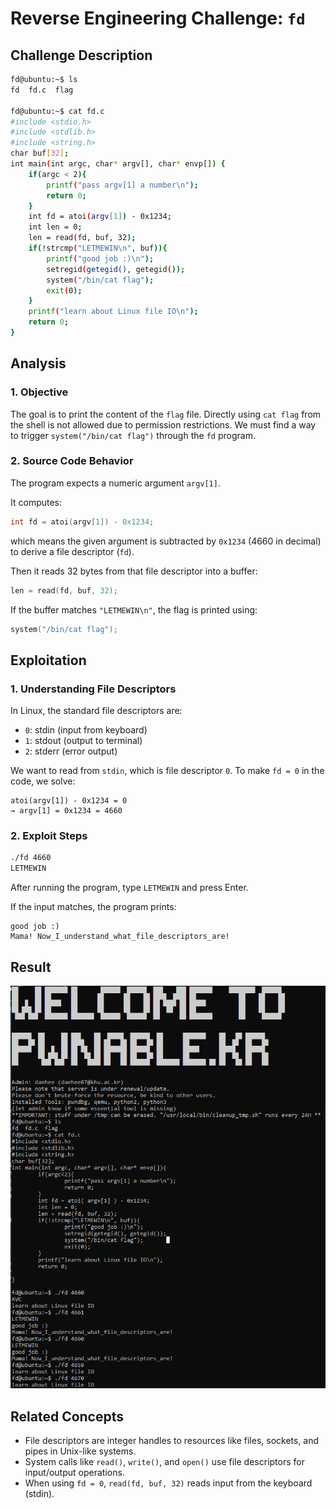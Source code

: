 # Reverse Engineering Challenge: `fd`

## Challenge Description

```bash
fd@ubuntu:~$ ls
fd  fd.c  flag

fd@ubuntu:~$ cat fd.c
#include <stdio.h>
#include <stdlib.h>
#include <string.h>
char buf[32];
int main(int argc, char* argv[], char* envp[]) {
    if(argc < 2){
        printf("pass argv[1] a number\n");
        return 0;
    }
    int fd = atoi(argv[1]) - 0x1234;
    int len = 0;
    len = read(fd, buf, 32);
    if(!strcmp("LETMEWIN\n", buf)){
        printf("good job :)\n");
        setregid(getegid(), getegid());
        system("/bin/cat flag");
        exit(0);
    }
    printf("learn about Linux file IO\n");
    return 0;
}
```

## Analysis

### 1. Objective

The goal is to print the content of the `flag` file. Directly using `cat flag` from the shell is not allowed due to permission restrictions. We must find a way to trigger `system("/bin/cat flag")` through the `fd` program.

### 2. Source Code Behavior

The program expects a numeric argument `argv[1]`.

It computes:

```c
int fd = atoi(argv[1]) - 0x1234;
```

which means the given argument is subtracted by `0x1234` (4660 in decimal) to derive a file descriptor (`fd`).

Then it reads 32 bytes from that file descriptor into a buffer:

```c
len = read(fd, buf, 32);
```

If the buffer matches `"LETMEWIN\n"`, the flag is printed using:

```c
system("/bin/cat flag");
```

## Exploitation

### 1. Understanding File Descriptors

In Linux, the standard file descriptors are:

- `0`: stdin (input from keyboard)
- `1`: stdout (output to terminal)
- `2`: stderr (error output)

We want to read from `stdin`, which is file descriptor `0`. To make `fd = 0` in the code, we solve:

```
atoi(argv[1]) - 0x1234 = 0
→ argv[1] = 0x1234 = 4660
```

### 2. Exploit Steps

```bash
./fd 4660
LETMEWIN
```

After running the program, type `LETMEWIN` and press Enter.

If the input matches, the program prints:

```
good job :)
Mama! Now_I_understand_what_file_descriptors_are!
```

## Result

![result](images/fd.png)

## Related Concepts

- File descriptors are integer handles to resources like files, sockets, and pipes in Unix-like systems.
- System calls like `read()`, `write()`, and `open()` use file descriptors for input/output operations.
- When using `fd = 0`, `read(fd, buf, 32)` reads input from the keyboard (stdin).
